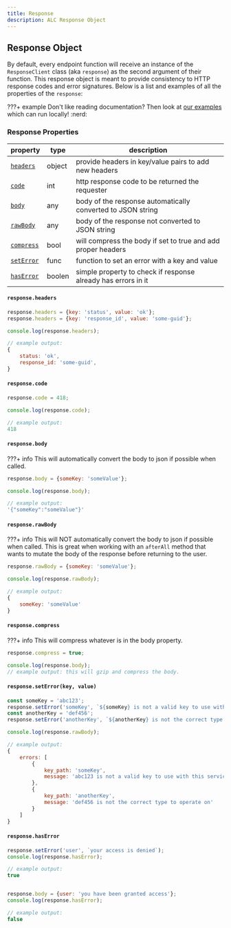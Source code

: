 ```yaml
---
title: Response
description: ALC Response Object
---
```


## Response Object

By default, every endpoint function will receive an instance of the `ResponseClient` class (aka `response`) as the second argument of their function. This response object is meant to provide consistency to HTTP response codes and error signatures. Below is a list and examples of all the properties of the `response`:

???+ example
    Don't like reading documentation? Then look at [our examples](https://github.com/syngenta-digital/docs-markdown-alc/tree/main/examples/node/apigateway) which can run locally! :nerd:

### Response Properties

| property                                                                  | type  | description                                                   |
|---------------------------------------------------------------------------|-------|---------------------------------------------------------------|
| [`headers`]({{web.url}}/node/apigateway/response/#responseheaders)        | object| provide headers in key/value pairs to add new headers         |
| [`code`]({{web.url}}/node/apigateway/response/#responsecode)              | int   | http response code to be returned the requester               |
| [`body`]({{web.url}}/node/apigateway/response/#responsebody)              | any   | body of the response automatically converted to JSON string   |
| [`rawBody`]({{web.url}}/node/apigateway/response/#responserawbody)        | any   | body of the response not converted to JSON string             |
| [`compress`]({{web.url}}/node/apigateway/response/#responsecompress)      | bool  | will compress the body if set to true and add proper headers  |
| [`setError`]({{web.url}}/node/apigateway/response/#responseseterror)      | func  | function to set an error with a key and value                 |
| [`hasError`]({{web.url}}/node/apigateway/response/#responsehaserror)      | boolen| simple property to check if response already has errors in it |


#### `response.headers`

```js
response.headers = {key: 'status', value: 'ok'};
response.headers = {key: 'response_id', value: 'some-guid'};

console.log(response.headers);

// example output:
{
    status: 'ok',
    response_id: 'some-guid',
}
```

#### `response.code`

```js
response.code = 418;

console.log(response.code);

// example output:
418
```

#### `response.body`

???+ info
    This will automatically convert the body to json if possible when called.

```js
response.body = {someKey: 'someValue'};

console.log(response.body);

// example output:
'{"someKey":"someValue"}'
```

#### `response.rawBody`

???+ info
    This will NOT automatically convert the body to json if possible when called. This is great when working with an `afterAll` method that wants to mutate the body of the response before returning to the user.

```js
response.rawBody = {someKey: 'someValue'};

console.log(response.rawBody);

// example output:
{
    someKey: 'someValue'
}
```

#### `response.compress`

???+ info
    This will compress whatever is in the body property.

```js
response.compress = true;

console.log(response.body);
// example output: this will gzip and compress the body.
```

#### `response.setError(key, value)`

```js
const someKey = 'abc123';
response.setError('someKey', `${someKey} is not a valid key to use with this service; try again with a different key`);
const anotherKey = 'def456';
response.setError('anotherKey', `${anotherKey} is not the correct type to operate on`);

console.log(response.rawBody);

// example output:
{
    errors: [
        {
            key_path: 'someKey',
            message: 'abc123 is not a valid key to use with this service; try again with a different key'
        },
        {
            key_path: 'anotherKey',
            message: 'def456 is not the correct type to operate on'
        }
    ]
}
```

#### `response.hasError`

```js
response.setError('user', `your access is denied`);
console.log(response.hasError);

// example output:
true


response.body = {user: 'you have been granted access'};
console.log(response.hasError);

// example output:
false
```
